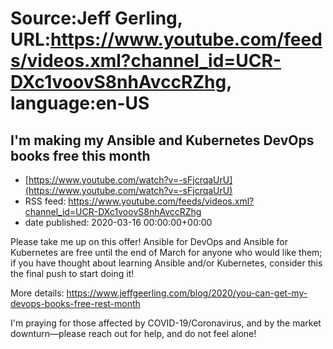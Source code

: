 # Source:Jeff Gerling, URL:https://www.youtube.com/feeds/videos.xml?channel_id=UCR-DXc1voovS8nhAvccRZhg, language:en-US

## I'm making my Ansible and Kubernetes DevOps books free this month
 - [https://www.youtube.com/watch?v=-sFjcrqaUrU](https://www.youtube.com/watch?v=-sFjcrqaUrU)
 - RSS feed: https://www.youtube.com/feeds/videos.xml?channel_id=UCR-DXc1voovS8nhAvccRZhg
 - date published: 2020-03-16 00:00:00+00:00

Please take me up on this offer! Ansible for DevOps and Ansible for Kubernetes are free until the end of March for anyone who would like them; if you have thought about learning Ansible and/or Kubernetes, consider this the final push to start doing it!

More details: https://www.jeffgeerling.com/blog/2020/you-can-get-my-devops-books-free-rest-month

I'm praying for those affected by COVID-19/Coronavirus, and by the market downturn—please reach out for help, and do not feel alone!

